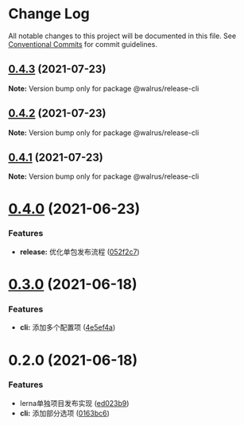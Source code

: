 # Change Log

All notable changes to this project will be documented in this file.
See [Conventional Commits](https://conventionalcommits.org) for commit guidelines.

## [0.4.3](https://github.com/walrusjs/release/compare/@walrus/release-cli@0.4.2...@walrus/release-cli@0.4.3) (2021-07-23)

**Note:** Version bump only for package @walrus/release-cli





## [0.4.2](https://github.com/walrusjs/release/compare/@walrus/release-cli@0.4.1...@walrus/release-cli@0.4.2) (2021-07-23)

**Note:** Version bump only for package @walrus/release-cli





## [0.4.1](https://github.com/walrusjs/release/compare/@walrus/release-cli@0.4.0...@walrus/release-cli@0.4.1) (2021-07-23)

**Note:** Version bump only for package @walrus/release-cli





# [0.4.0](https://github.com/walrusjs/release/compare/@walrus/release-cli@0.3.0...@walrus/release-cli@0.4.0) (2021-06-23)


### Features

* **release:** 优化单包发布流程 ([052f2c7](https://github.com/walrusjs/release/commit/052f2c7736372830a0cf9ddb14efc967323889f0))





# [0.3.0](https://github.com/walrusjs/release/compare/@walrus/release-cli@0.2.0...@walrus/release-cli@0.3.0) (2021-06-18)


### Features

* **cli:** 添加多个配置项 ([4e5ef4a](https://github.com/walrusjs/release/commit/4e5ef4ac8c4b2475b2071759623ad926df5ae0d0))





# 0.2.0 (2021-06-18)


### Features

* lerna单独项目发布实现 ([ed023b9](https://github.com/walrusjs/release/commit/ed023b9b5023a4f41e721ef9403af26cb61ed8ab))
* **cli:** 添加部分选项 ([0163bc6](https://github.com/walrusjs/release/commit/0163bc6c954999c629dd2492a491b36dfd9975ac))
